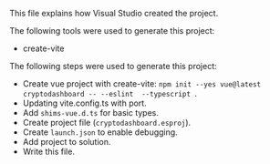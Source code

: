 This file explains how Visual Studio created the project.

The following tools were used to generate this project:
- create-vite

The following steps were used to generate this project:
- Create vue project with create-vite: `npm init --yes vue@latest cryptodashboard -- --eslint  --typescript `.
- Updating vite.config.ts with port.
- Add `shims-vue.d.ts` for basic types.
- Create project file (`cryptodashboard.esproj`).
- Create `launch.json` to enable debugging.
- Add project to solution.
- Write this file.
